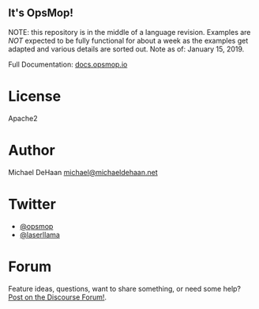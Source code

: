 It's OpsMop!
------------

NOTE: this repository is in the middle of a language revision. Examples are *NOT* expected to be fully functional for about a week as the examples get adapted and various details are sorted out.  Note as of: January 15, 2019.

Full Documentation: [docs.opsmop.io](https://docs.opsmop.io)

License
=======

Apache2

Author
======

Michael DeHaan [<michael@michaeldehaan.net>](https://michaeldehaan.net)

Twitter
=======

* [@opsmop](https://twitter.com/opsmop)
* [@laserllama](https://twitter.com/laserllama)

Forum
=====

Feature ideas, questions, want to share something, or need some help? [Post on the Discourse Forum!](https://talk.msphere.io/).


